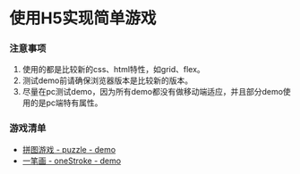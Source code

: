 # 使用H5实现简单游戏
### 注意事项
1. 使用的都是比较新的css、html特性，如grid、flex。
2. 测试demo前请确保浏览器版本是比较新的版本。
3. 尽量在pc测试demo，因为所有demo都没有做移动端适应，并且部分demo使用的是pc端特有属性。
### 游戏清单
- [拼图游戏 - puzzle - demo](http://puzzle.isqqy.com)
- [一笔画 - oneStroke - demo](http://onestroke.isqqy.com)
